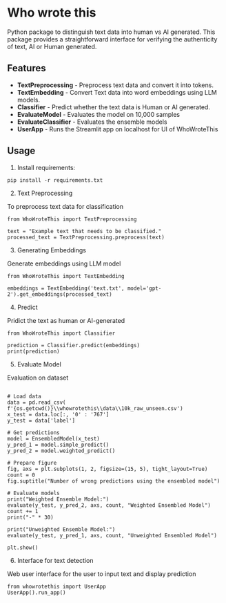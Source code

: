 # Who wrote this

Python package to distinguish text data into human vs AI generated. This package provides a straightforward interface for verifying the authenticity of text, AI or Human generated.

## Features
- **TextPreprocessing** - Preprocess text data and convert it into tokens.
- **TextEmbedding** - Convert Text data into word embeddings using LLM models.
- **Classifier** - Predict whether the text data is Human or AI generated.
- **EvaluateModel** - Evaluates the model on 10,000 samples
- **EvaluateClassifier** - Evaluates the ensemble models
- **UserApp** - Runs the Streamlit app on localhost for UI of WhoWroteThis

## Usage
1. Install requirements:
```
pip install -r requirements.txt
```
2. Text Preprocessing

To preprocess text data for classification

```
from WhoWroteThis import TextPreprocessing

text = "Example text that needs to be classified."
processed_text = TextPreprocessing.preprocess(text)
```

3. Generating Embeddings

Generate embeddings using LLM model
```
from WhoWroteThis import TextEmbedding

embeddings = TextEmbedding('text.txt', model='gpt-2').get_embeddings(processed_text)
```

4. Predict

Pridict the text as human or AI-generated
```
from WhoWroteThis import Classifier

prediction = Classifier.predict(embeddings)
print(prediction)
```

5. Evaluate Model

Evaluation on dataset

```angular2html

# Load data
data = pd.read_csv(
f'{os.getcwd()}\\whowrotethis\\data\\10k_raw_unseen.csv')
x_test = data.loc[:, '0' : '767']
y_test = data['label']

# Get predictions
model = EnsembledModel(x_test)
y_pred_1 = model.simple_predict()
y_pred_2 = model.weighted_predict()

# Prepare figure
fig, axs = plt.subplots(1, 2, figsize=(15, 5), tight_layout=True)
count = 0
fig.suptitle("Number of wrong predictions using the ensembled model")

# Evaluate models
print("Weighted Ensemble Model:")
evaluate(y_test, y_pred_2, axs, count, "Weighted Ensembled Model")
count += 1
print("-" * 30)

print("Unweighted Ensemble Model:")
evaluate(y_test, y_pred_1, axs, count, "Unweighted Ensembled Model")

plt.show()
```

6. Interface for text detection

Web user interface for the user to input text and display prediction

```angular2html
from whowrotethis import UserApp
UserApp().run_app()
```
